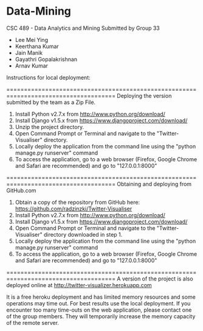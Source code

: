 Data-Mining
===========

CSC 489 - Data Analytics and Mining
Submitted by Group 33

- Lee Mei Ying
- Keerthana Kumar
- Jain Manik
- Gayathri Gopalakrishnan
- Arnav Kumar


Instructions for local deployment:


=====================================================================================
Deploying the version submitted by the team as a Zip File.

1. Install Python v2.7.x from http://www.python.org/download/
2. Install Django v1.5.x from https://www.djangoproject.com/download/
3. Unzip the project directory.
3. Open Command Prompt or Terminal and navigate to the "Twitter-Visualiser" directory.
4. Locally deploy the application from the command line using the "python manage.py runserver" command
5. To access the application, go to a web browser (Firefox, Google Chrome and Safari are recommended) and go to "127.0.0.1:8000"


=====================================================================================
Obtaining and deploying from GitHub.com

1. Obtain a copy of the repository from GitHub here: https://github.com/radzinzki/Twitter-Visualiser
2. Install Python v2.7.x from http://www.python.org/download/
3. Install Django v1.5.x from https://www.djangoproject.com/download/
4. Open Command Prompt or Terminal and navigate to the "Twitter-Visualiser" directory downloaded in step 1.
5. Locally deploy the application from the command line using the "python manage.py runserver" command
6. To access the application, go to a web browser (Firefox, Google Chrome and Safari are recommended) and go to "127.0.0.1:8000"


=====================================================================================
A version of the project is also deployed online at http://twitter-visualizer.herokuapp.com

It is a free heroku deployment and has limited memory resources and some operations may time out. For best results use the local deployment. If you encounter too many time-outs on the web application, please contact one of the group members. They will temporarily increase the memory capacity of the remote server.
